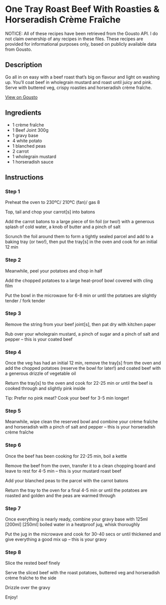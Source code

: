 # One Tray Roast Beef With Roasties & Horseradish Crème Fraîche

NOTICE: All of these recipes have been retrieved from the Gousto API. I do not claim ownership of any recipes in these files. These recipes are provided for informational purposes only, based on publicly available data from Gousto.

## Description

Go all in on easy with a beef roast that’s big on flavour and light on washing up. You’ll coat beef in wholegrain mustard and roast until juicy and pink. Serve with buttered veg, crispy roasties and horseradish crème fraîche.

[View on Gousto](https://www.gousto.co.uk/recipes/cookbook/one-tray-roast-beef-with-roasties-horseradish-creme-fraiche)

## Ingredients

- 1 crème fraîche
- 1 Beef Joint 300g
- 1 gravy base
- 4 white potato
- 1 blanched peas
- 2 carrot
- 1 wholegrain mustard
- 1 horseradish sauce

## Instructions


### Step 1

Preheat the oven to 230ºC/ 210ºC (fan)/ gas 8

Top, tail and chop your carrot[s] into batons

Add the carrot batons to a large piece of tin foil (or two!) with a generous splash of cold water, a knob of butter and a pinch of salt

Scrunch the foil around them to form a tightly sealed parcel and add to a baking tray (or two!), then put the tray[s] in the oven and cook for an initial 12 min


### Step 2

Meanwhile, peel your potatoes and chop in half

Add the chopped potatoes to a large heat-proof bowl covered with cling film

Put the bowl in the microwave for 6-8 min or until the potatoes are slightly tender / fork tender


### Step 3

Remove the string from your beef joint[s], then pat dry with kitchen paper

Rub over your wholegrain mustard, a pinch of sugar and a pinch of salt and pepper – this is your coated beef


### Step 4

Once the veg has had an initial 12 min, remove the tray[s] from the oven and add the chopped potatoes (reserve the bowl for later!) and coated beef with a generous drizzle of vegetable oil

Return the tray[s] to the oven and cook for 22-25 min or until the beef is cooked through and slightly pink inside

Tip: Prefer no pink meat? Cook your beef for 3-5 min longer!


### Step 5

Meanwhile, wipe clean the reserved bowl and combine your crème fraîche and horseradish with a pinch of salt and pepper – this is your horseradish crème fraîche


### Step 6

Once the beef has been cooking for 22-25 min, boil a kettle

Remove the beef from the oven, transfer it to a clean chopping board and leave to rest for 4-5 min – this is your mustard roast beef

Add your blanched peas to the parcel with the carrot batons

Return the tray to the oven for a final 4-5 min or until the potatoes are roasted and golden and the peas are warmed through


### Step 7

Once everything is nearly ready, combine your gravy base with 125ml <span class="text-purple">[200ml] </span><span class="text-danger">[250ml]</span> boiled water in a heatproof jug, whisk thoroughly

Put the jug in the microwave and cook for 30-40 secs or until thickened and give everything a good mix up – this is your gravy

### Step 8

Slice the rested beef finely

Serve the sliced beef with the roast potatoes, buttered veg and horseradish crème fraîche to the side

Drizzle over the gravy

Enjoy!


